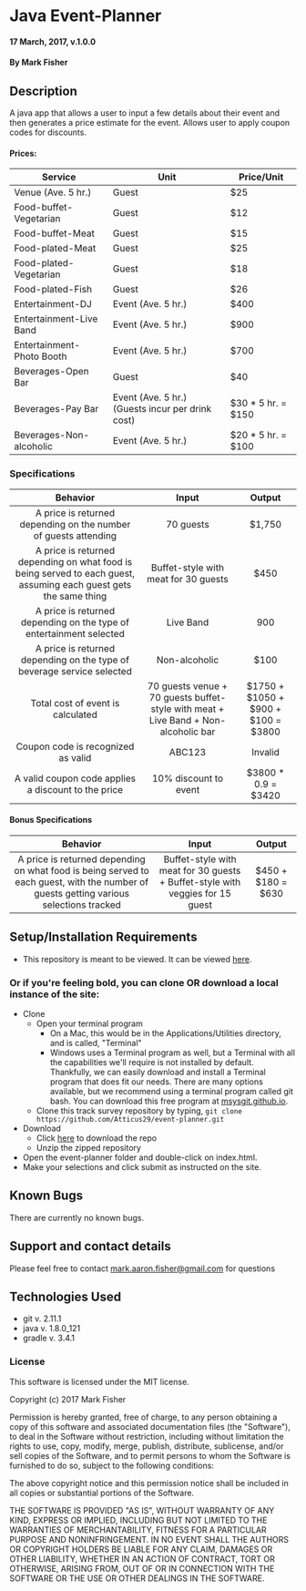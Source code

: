 
# Java Event-Planner

#### 17 March, 2017, v.1.0.0

#### By Mark Fisher

## Description

A java app that allows a user to input a few details about their event and then generates a price estimate for the event. Allows user to apply coupon codes for discounts.

#### Prices:
|Service|Unit|Price/Unit|
|-|-|-|
|Venue  (Ave. 5 hr.)|Guest|$25|
|Food-buffet-Vegetarian|Guest|$12|
|Food-buffet-Meat|Guest|$15|
|Food-plated-Meat|Guest|$25|
|Food-plated-Vegetarian|Guest|$18|
|Food-plated-Fish|Guest|$26|
|Entertainment-DJ|Event  (Ave. 5 hr.)|$400|
|Entertainment-Live Band|Event (Ave. 5 hr.)|$900|
|Entertainment-Photo Booth|Event (Ave. 5 hr.)|$700|
|Beverages-Open Bar|Guest|$40|
|Beverages-Pay Bar|Event  (Ave. 5 hr.) (Guests incur per drink cost)|$30 * 5 hr. = $150|
|Beverages-Non-alcoholic| Event (Ave. 5 hr.)|$20 * 5 hr. = $100|

### Specifications

|Behavior|Input|Output|
|:---:|:---:|:---:|
|A price is returned depending on the number of guests attending|70 guests|$1,750|
|A price is returned depending on what food is being served to each guest, assuming each guest gets the same thing|Buffet-style with meat for 30 guests|$450|
|A price is returned depending on the type of entertainment selected|Live Band|900|
|A price is returned depending on the type of beverage service selected|Non-alcoholic|$100|
|Total cost of event is calculated|70 guests venue + 70 guests buffet-style with meat + Live Band + Non-alcoholic bar|$1750 + $1050 + $900 + $100 = $3800|
|Coupon code is recognized as valid|ABC123|Invalid|
|A valid coupon code applies a discount to the price|10% discount to event|$3800 * 0.9 = $3420|

#### Bonus Specifications

|Behavior|Input|Output|
|:---:|:---:|:---:|
|A price is returned depending on what food is being served to each guest, with the number of guests getting various selections tracked|Buffet-style with meat for 30 guests + Buffet-style with veggies for 15 guest|$450 + $180 = $630|


## Setup/Installation Requirements

* This repository is meant to be viewed. It can be viewed [here](https://Atticus29.github.io/event-planner).

### Or if you're feeling bold, you can clone OR download a local instance of the site:

* Clone
  * Open your terminal program
    * On a Mac, this would be in the Applications/Utilities directory, and is called, "Terminal"
    * Windows uses a Terminal program as well, but a Terminal with all the capabilities we'll require is not installed by default. Thankfully, we can easily download and install a Terminal program that does fit our needs.
There are many options available, but we recommend using a terminal program called git bash. You can download this free program at [msysgit.github.io](https://git-for-windows.github.io/).
  * Clone this track survey repository by typing, `git clone https://github.com/Atticus29/event-planner.git`
* Download
  * Click [here](https://github.com/Atticus29/event-planner/archive/master.zip) to download the repo
  * Unzip the zipped repository
* Open the event-planner folder and double-click on index.html.
* Make your selections and click submit as instructed on the site.


## Known Bugs

There are currently no known bugs.

## Support and contact details

Please feel free to contact mark.aaron.fisher@gmail.com for questions

## Technologies Used

* git v. 2.11.1
* java v. 1.8.0_121
* gradle v. 3.4.1

### License

This software is licensed under the MIT license.

Copyright (c) 2017 Mark Fisher

Permission is hereby granted, free of charge, to any person obtaining a copy
of this software and associated documentation files (the "Software"), to deal
in the Software without restriction, including without limitation the rights
to use, copy, modify, merge, publish, distribute, sublicense, and/or sell
copies of the Software, and to permit persons to whom the Software is
furnished to do so, subject to the following conditions:

The above copyright notice and this permission notice shall be included in all
copies or substantial portions of the Software.

THE SOFTWARE IS PROVIDED "AS IS", WITHOUT WARRANTY OF ANY KIND, EXPRESS OR
IMPLIED, INCLUDING BUT NOT LIMITED TO THE WARRANTIES OF MERCHANTABILITY,
FITNESS FOR A PARTICULAR PURPOSE AND NONINFRINGEMENT. IN NO EVENT SHALL THE
AUTHORS OR COPYRIGHT HOLDERS BE LIABLE FOR ANY CLAIM, DAMAGES OR OTHER
LIABILITY, WHETHER IN AN ACTION OF CONTRACT, TORT OR OTHERWISE, ARISING FROM,
OUT OF OR IN CONNECTION WITH THE SOFTWARE OR THE USE OR OTHER DEALINGS IN THE
SOFTWARE.
